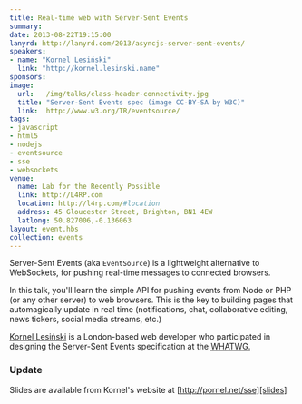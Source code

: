 ```yaml
---
title: Real-time web with Server-Sent Events
summary:
date: 2013-08-22T19:15:00
lanyrd: http://lanyrd.com/2013/asyncjs-server-sent-events/
speakers:
- name: "Kornel Lesiński"
  link: "http://kornel.lesinski.name"
sponsors:
image:
  url:   /img/talks/class-header-connectivity.jpg
  title: "Server-Sent Events spec (image CC-BY-SA by W3C)"
  link:  http://www.w3.org/TR/eventsource/
tags:
- javascript
- html5
- nodejs
- eventsource
- sse
- websockets
venue:
  name: Lab for the Recently Possible
  link: http://L4RP.com
  location: http://l4rp.com/#location
  address: 45 Gloucester Street, Brighton, BN1 4EW
  latlong: 50.827006,-0.136063
layout: event.hbs
collection: events
---
```


Server-Sent Events (aka `EventSource`) is a lightweight alternative to WebSockets, for pushing real-time messages to connected browsers.

In this talk, you'll learn the simple API for pushing events from Node or PHP (or any other server) to web browsers. This is the key to building pages that automagically update in real time (notifications, chat, collaborative editing, news tickers, social media streams, etc.)

[Kornel Lesiński][kornel] is a London-based web developer who participated in designing the Server-Sent Events specification at the <abbr title="Web Hypertext Application Technology Working Group">WHATWG</a>.

### Update

Slides are available from Kornel's website at [http://pornel.net/sse][slides]

[kornel]: http://kornel.lesinski.name
[slides]: http://pornel.net/sse
